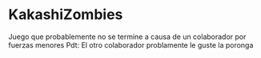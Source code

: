 # KakashiZombies
Juego que probablemente no se termine a causa de un colaborador por fuerzas menores
Pdt: El otro colaborador problamente le guste la poronga
